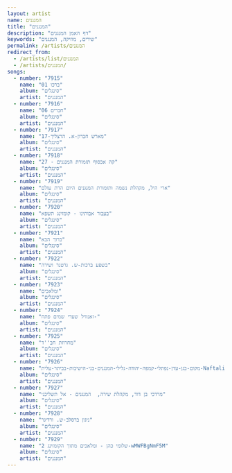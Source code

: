 ```yaml
---
layout: artist
name: המנגנים
title: "המנגנים"
description: "דף האמן המנגנים"
keywords: "שירים, מוזיקה, המנגנים"
permalink: /artists/המנגנים
redirect_from:
  - /artists/list/המנגנים
  - /artists/המנגנים/
songs:
  - number: "7915"
    name: "01 ברכו"
    album: "סינגלים"
    artist: "המנגנים"
  - number: "7916"
    name: "06 חברים"
    album: "סינגלים"
    artist: "המנגנים"
  - number: "7917"
    name: "17-מארש חברון-א. הרצליך"
    album: "סינגלים"
    artist: "המנגנים"
  - number: "7918"
    name: "27 - קה אכסוף תזמורת המנגנים"
    album: "סינגלים"
    artist: "המנגנים"
  - number: "7919"
    name: "ארי היל, מקהלת נשמה ותזמורת המנגנים היום הרת עולם"
    album: "סינגלים"
    artist: "המנגנים"
  - number: "7920"
    name: "בעבור אבותינו - קומזינג תשפא"
    album: "סינגלים"
    artist: "המנגנים"
  - number: "7921"
    name: "ברוך הבא"
    album: "סינגלים"
    artist: "המנגנים"
  - number: "7922"
    name: "בשפע ברכות-ש. גרטנר ושירה"
    album: "סינגלים"
    artist: "המנגנים"
  - number: "7923"
    name: "ומלאכים"
    album: "סינגלים"
    artist: "המנגנים"
  - number: "7924"
    name: "זאנוויל שערי שמים פתח-"
    album: "סינגלים"
    artist: "המנגנים"
  - number: "7925"
    name: "מחרוזת חב''ד"
    album: "סינגלים"
    artist: "המנגנים"
  - number: "7926"
    name: "מקום-בגן-עדן-נפתלי-קמפה-יהודה-גלילי-המנגנים-בני-הישיבות-בביתר-עלית-Naftali-Kempeh"
    album: "סינגלים"
    artist: "המנגנים"
  - number: "7927"
    name: "מרדכי בן דוד, מקהלת שירה,  המנגנים - אל תשליכני"
    album: "סינגלים"
    artist: "המנגנים"
  - number: "7928"
    name: "ניגון ברסלב-ש. ורדיגר"
    album: "סינגלים"
    artist: "המנגנים"
  - number: "7929"
    name: "שלומי כהן - ומלאכים מתוך הקומזינג 2-wMWFBgNmF5M"
    album: "סינגלים"
    artist: "המנגנים"
---
```

